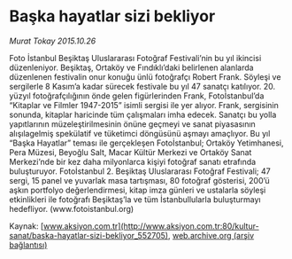 # Başka hayatlar sizi bekliyor

*Murat Tokay 2015.10.26*

<div class="pNewsDetailMainContent ctx_content" itemprop="articleBody">
 <p>
  Foto İstanbul Beşiktaş Uluslararası Fotoğraf Festivali’nin bu yıl ikincisi düzenleniyor. Beşiktaş, Ortaköy ve Fındıklı’daki belirlenen alanlarda düzenlenen festivalin onur konuğu ünlü fotoğrafçı Robert Frank. Söyleşi ve sergilerle 8 Kasım’a kadar sürecek festivale bu yıl 47 sanatçı katılıyor. 20. yüzyıl fotoğrafçılığının önde gelen figürlerinden Frank, Fotoİstanbul’da  “Kitaplar ve Filmler 1947-2015” isimli sergisi ile yer alıyor. Frank, sergisinin sonunda, kitaplar haricinde tüm çalışmaları imha edecek. Sanatçı bu yolla yapıtlarının müzeleştirilmesinin önüne geçmeyi ve sanat piyasasının alışılagelmiş spekülatif ve tüketimci döngüsünü aşmayı amaçlıyor. Bu yıl “Başka Hayatlar” teması ile gerçekleşen Fotoİstanbul; Ortaköy Yetimhanesi, Pera Müzesi, Beyoğlu Salt, Macar Kültür Merkezi ve Ortaköy Sanat Merkezi’nde bir kez daha milyonlarca kişiyi fotoğraf sanatı etrafında buluşturuyor. Fotoİstanbul 2. Beşiktaş Uluslararası Fotoğraf Festivali; 47 sergi, 15 panel ve yuvarlak masa tartışması, 80 fotoğraf gösterisi, 200’ü aşkın portfolyo değerlendirmesi, kitap imza günleri ve ustalarla söyleşi etkinlikleri ile fotoğrafı Beşiktaş’la ve tüm İstanbullularla buluşturmayı hedefliyor. (www.fotoistanbul.org)
 </p>
</div>


Kaynak: [www.aksiyon.com.tr](http://www.aksiyon.com.tr:80/kultur-sanat/baska-hayatlar-sizi-bekliyor_552705), [web.archive.org (arşiv bağlantısı)](http://web.archive.org/web/20151102054615/http://www.aksiyon.com.tr:80/kultur-sanat/baska-hayatlar-sizi-bekliyor_552705)
